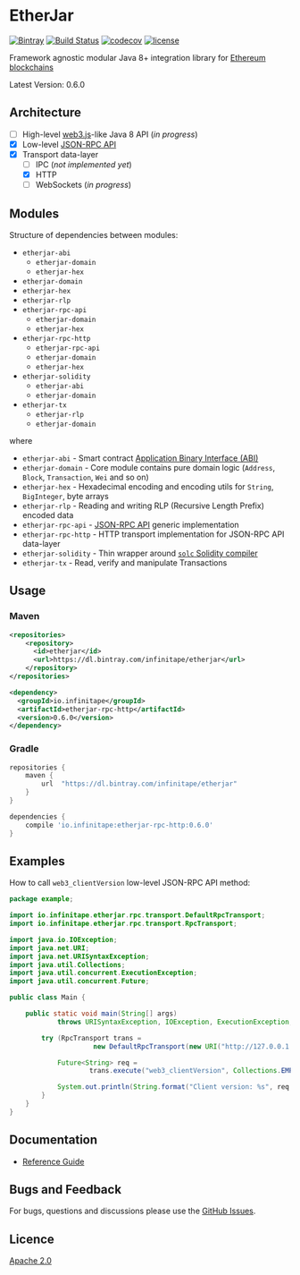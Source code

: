 # EtherJar

[![Bintray](https://img.shields.io/bintray/v/infinitape/etherjar/etherjar-domain.svg)](https://bintray.com/infinitape/etherjar)
[![Build Status](https://travis-ci.org/Infinitape/etherjar.svg?branch=master)](https://travis-ci.org/Infinitape/etherjar)
[![codecov](https://codecov.io/gh/Infinitape/etherjar/branch/master/graph/badge.svg)](https://codecov.io/gh/Infinitape/etherjar)
[![license](https://img.shields.io/github/license/infinitape/etherjar.svg?maxAge=2592000)](https://github.com/infinitape/etherjar/blob/master/LICENSE)

Framework agnostic modular Java 8+ integration library for [Ethereum blockchains](https://www.ethereum.org)

Latest Version: 0.6.0

## Architecture

* [ ] High-level [web3.js](https://github.com/ethereum/wiki/wiki/JavaScript-API)-like Java 8 API (_in progress_)
* [x] Low-level [JSON-RPC API](https://github.com/ethereum/wiki/wiki/JSON-RPC)
* [x] Transport data-layer 
  * [ ] IPC (_not implemented yet_)  
  * [x] HTTP
  * [ ] WebSockets (_in progress_)

## Modules

Structure of dependencies between modules:

* `etherjar-abi`
  * `etherjar-domain`
  * `etherjar-hex`
* `etherjar-domain`
* `etherjar-hex`  
* `etherjar-rlp`
* `etherjar-rpc-api`  
  * `etherjar-domain`
  * `etherjar-hex`  
* `etherjar-rpc-http`
  * `etherjar-rpc-api`
  * `etherjar-domain`
  * `etherjar-hex`
* `etherjar-solidity`
  * `etherjar-abi`
  * `etherjar-domain`
* `etherjar-tx`
  * `etherjar-rlp`
  * `etherjar-domain`

where

* `etherjar-abi` - Smart contract [Application Binary Interface (ABI)](https://github.com/ethereum/wiki/wiki/Ethereum-Contract-ABI)
* `etherjar-domain` - Core module contains pure domain logic (`Address`, `Block`, `Transaction`, `Wei` and so on)
* `etherjar-hex` - Hexadecimal encoding and encoding utils for `String`, `BigInteger`, byte arrays
* `etherjar-rlp` - Reading and writing RLP (Recursive Length Prefix) encoded data 
* `etherjar-rpc-api` - [JSON-RPC API](https://github.com/ethereum/wiki/wiki/JSON-RPC) generic implementation
* `etherjar-rpc-http` - HTTP transport implementation for JSON-RPC API data-layer
* `etherjar-solidity` - Thin wrapper around [`solc` Solidity compiler](https://github.com/ethereum/solidity)
* `etherjar-tx` - Read, verify and manipulate Transactions   

## Usage

### Maven

```xml
<repositories>
    <repository>
      <id>etherjar</id>
      <url>https://dl.bintray.com/infinitape/etherjar</url>
    </repository>
</repositories>

<dependency>
  <groupId>io.infinitape</groupId>
  <artifactId>etherjar-rpc-http</artifactId>
  <version>0.6.0</version>
</dependency>
```

### Gradle

```groovy
repositories {
    maven {
        url  "https://dl.bintray.com/infinitape/etherjar" 
    }
}

dependencies {
    compile 'io.infinitape:etherjar-rpc-http:0.6.0'
}
```

## Examples

How to call `web3_clientVersion` low-level JSON-RPC API method:

```java
package example;

import io.infinitape.etherjar.rpc.transport.DefaultRpcTransport;
import io.infinitape.etherjar.rpc.transport.RpcTransport;

import java.io.IOException;
import java.net.URI;
import java.net.URISyntaxException;
import java.util.Collections;
import java.util.concurrent.ExecutionException;
import java.util.concurrent.Future;

public class Main {

    public static void main(String[] args)
            throws URISyntaxException, IOException, ExecutionException, InterruptedException {

        try (RpcTransport trans =
                     new DefaultRpcTransport(new URI("http://127.0.0.1:8545"))) {

            Future<String> req =
                    trans.execute("web3_clientVersion", Collections.EMPTY_LIST, String.class);

            System.out.println(String.format("Client version: %s", req.get()));
        }
    }
}
```

## Documentation

* [Reference Guide](./docs/index.md)

## Bugs and Feedback

For bugs, questions and discussions please use the [GitHub Issues](https://github.com/Infinitape/etherjar/issues).

## Licence

[Apache 2.0](LICENSE)
